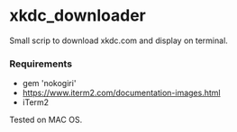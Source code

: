 # xkdc_downloader
Small scrip to download xkdc.com and display on terminal.


### Requirements

* gem 'nokogiri'
* https://www.iterm2.com/documentation-images.html
* iTerm2

Tested on MAC OS.
